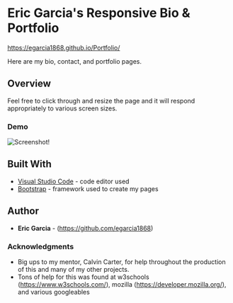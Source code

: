 # Eric Garcia's Responsive Bio & Portfolio

https://egarcia1868.github.io/Portfolio/

Here are my bio, contact, and portfolio pages.

## Overview

Feel free to click through and resize the page and it will respond appropriately to various screen sizes.

### Demo

![Screenshot!](/assets/images/Portfolio_Nov16_2020.gif?raw=true "Small demo of how my portfolio is displayed")

## Built With

* [Visual Studio Code](https://code.visualstudio.com/) - code editor used
* [Bootstrap](https://getbootstrap.com/) - framework used to create my pages

## Author

* **Eric Garcia** - (https://github.com/egarcia1868)

### Acknowledgments

* Big ups to my mentor, Calvin Carter, for help throughout the production of this and many of my other projects.
* Tons of help for this was found at w3schools (https://www.w3schools.com/), mozilla (https://developer.mozilla.org/), and various googleables